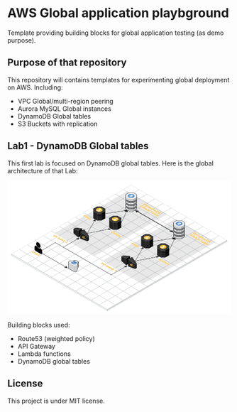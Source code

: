 # AWS Global application playbground 

Template providing building blocks for global application testing (as demo 
purpose).

## Purpose of that repository 

This repository will contains templates for experimenting global deployment on AWS. 
Including:

- VPC Global/multi-region peering
- Aurora MySQL Global instances
- DynamoDB Global tables
- S3 Buckets with replication

## Lab1 - DynamoDB Global tables 

This first lab is focused on DynamoDB global tables. Here is the global 
architecture of that Lab: 

![Lab1](images/GlobalPlayGround-Lab1.png)

Building blocks used:

- Route53 (weighted policy)
- API Gateway
- Lambda functions
- DynamoDB global tables

## License 

This project is under MIT license.
